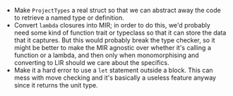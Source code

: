 - Make `ProjectTypes` a real struct so that we can abstract away the code to retrieve a named type or definition.
- Convert `lambda` closures into MIR; in order to do this, we'd probably need some kind of function trait or typeclass so that it can store the data that it captures. But this would probably break the type checker, so it might be better to make the MIR agnostic over whether it's calling a function or a lambda, and then only when monomorphising and converting to LIR should we care about the specifics.
- Make it a hard error to use a `let` statement outside a block. This can mess with move checking and it's basically a useless feature anyway since it returns the unit type.
